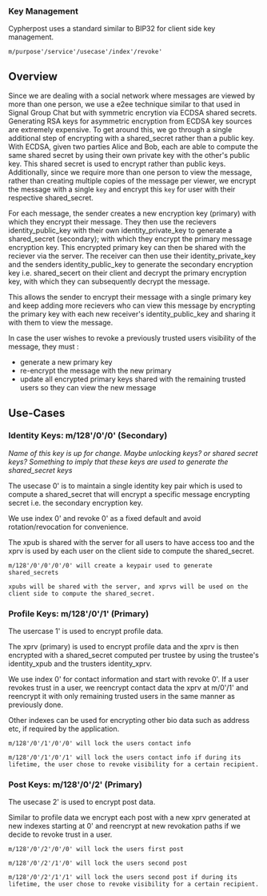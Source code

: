 ### Key Management

Cypherpost uses a standard similar to BIP32 for client side key management.

```
m/purpose'/service'/usecase'/index'/revoke'
``` 

## Overview

Since we are dealing with a social network where messages are viewed by more than one person, we use a e2ee technique similar to that used in Signal Group Chat but with symmetric encrytion via ECDSA shared secrets. Generating RSA keys for asymmetric encryption from ECDSA key sources are extremely expensive. To get around this, we go through a single additional step of encrypting with a shared_secret rather than a public key. With ECDSA, given two parties Alice and Bob, each are able to compute the same shared secret by using their own private key with the other's public key. This shared secret is used to encrypt rather than public keys. Additionally, since we require more than one person to view the message, rather than creating multiple copies of the message per viewer, we encrypt the message with a single `key` and encrypt this `key` for user with their respective shared_secret. 

For each message, the sender creates a new encryption key (primary) with which they encrypt their message. They then use the recievers identity_public_key with their own identity_private_key to generate a shared_secret (secondary); with which they encrypt the primary message encryption key. This encrypted primary key can then be shared with the reciever via the server. The receiver can then use their identity_private_key and the senders identity_public_key to generate the secondary encryption key i.e. shared_secert on their client and decrypt the primary encryption key, with which they can subsequently decrypt the message. 

This allows the sender to encrypt their message with a single primary key and keep adding more recievers who can view this message by encrypting the primary key with each new receiver's identity_public_key and sharing it with them to view the message. 

In case the user wishes to revoke a previously trusted users visibility of the message, they must :

- generate a new primary key 
- re-encrypt the message with the new primary 
- update all encrypted primary keys shared with the remaining trusted users so they can view the new message


## Use-Cases

### Identity Keys: m/128'/0'/0' (Secondary)

*Name of this key is up for change. Maybe unlocking keys? or shared secret keys? Something to imply that these keys are used to generate the shared_secret keys*

The usecase 0' is to maintain a single identity key pair which is used to compute a shared_secret that will encrypt a specific message encrypting secret i.e. the secondary encryption key.

We use index 0' and revoke 0' as a fixed default and avoid rotation/revocation for convenience.

The xpub is shared with the server for all users to have access too and the xprv is used by each user on the client side to compute the shared_secret. 

```
m/128'/0'/0'/0'/0' will create a keypair used to generate shared_secrets

xpubs will be shared with the server, and xprvs will be used on the client side to compute the shared_secret.
```


### Profile Keys: m/128'/0'/1' (Primary)

The usercase 1' is used to encrypt profile data. 

The xprv (primary) is used to encrypt profile data and the xprv is then encrypted with a shared_secret computed per trustee by using the trustee's identity_xpub and the trusters identity_xprv.

We use index 0' for contact information and start with revoke 0'. If a user revokes trust in a user, we reencrypt contact data the xprv at m/0'/1' and reencrypt it with only remaining trusted users in the same manner as previously done. 

Other indexes can be used for encrypting other bio data such as address etc, if required by the application.

```
m/128'/0'/1'/0'/0' will lock the users contact info

m/128'/0'/1'/0'/1' will lock the users contact info if during its lifetime, the user chose to revoke visibility for a certain recipient.

```

### Post Keys: m/128'/0'/2' (Primary)

The usecase 2' is used to encrypt post data.

Similar to profile data we encrypt each post with a new xprv generated at new indexes starting at 0' and reencrypt at new revokation paths if we decide to revoke trust in a user. 

```
m/128'/0'/2'/0'/0' will lock the users first post

m/128'/0'/2'/1'/0' will lock the users second post

m/128'/0'/2'/1'/1' will lock the users second post if during its lifetime, the user chose to revoke visibility for a certain recipient.
```